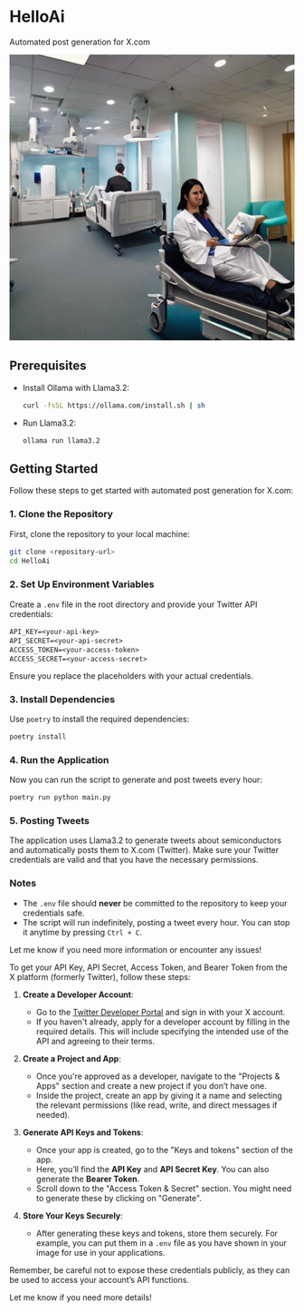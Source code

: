 # HelloAi

Automated post generation for X.com

![Screenshot of the app](images/ai_gen_image.png)

## Prerequisites

- Install Ollama with Llama3.2:
  ```sh
  curl -fsSL https://ollama.com/install.sh | sh
  ```
- Run Llama3.2:
  ```sh
  ollama run llama3.2
  ```

## Getting Started

Follow these steps to get started with automated post generation for X.com:

### 1. Clone the Repository
First, clone the repository to your local machine:
```sh
git clone <repository-url>
cd HelloAi
```

### 2. Set Up Environment Variables
Create a `.env` file in the root directory and provide your Twitter API credentials:

```
API_KEY=<your-api-key>
API_SECRET=<your-api-secret>
ACCESS_TOKEN=<your-access-token>
ACCESS_SECRET=<your-access-secret>
```
Ensure you replace the placeholders with your actual credentials.

### 3. Install Dependencies
Use `poetry` to install the required dependencies:
```sh
poetry install
```

### 4. Run the Application
Now you can run the script to generate and post tweets every hour:
```sh
poetry run python main.py
```

### 5. Posting Tweets
The application uses Llama3.2 to generate tweets about semiconductors and automatically posts them to X.com (Twitter). Make sure your Twitter credentials are valid and that you have the necessary permissions.

### Notes
- The `.env` file should **never** be committed to the repository to keep your credentials safe.
- The script will run indefinitely, posting a tweet every hour. You can stop it anytime by pressing `Ctrl + C`.

Let me know if you need more information or encounter any issues!

To get your API Key, API Secret, Access Token, and Bearer Token from the X platform (formerly Twitter), follow these steps:

1. **Create a Developer Account**:
   - Go to the [Twitter Developer Portal](https://developer.twitter.com/) and sign in with your X account.
   - If you haven't already, apply for a developer account by filling in the required details. This will include specifying the intended use of the API and agreeing to their terms.

2. **Create a Project and App**:
   - Once you're approved as a developer, navigate to the "Projects & Apps" section and create a new project if you don’t have one.
   - Inside the project, create an app by giving it a name and selecting the relevant permissions (like read, write, and direct messages if needed).

3. **Generate API Keys and Tokens**:
   - Once your app is created, go to the "Keys and tokens" section of the app.
   - Here, you’ll find the **API Key** and **API Secret Key**. You can also generate the **Bearer Token**.
   - Scroll down to the "Access Token & Secret" section. You might need to generate these by clicking on "Generate".

4. **Store Your Keys Securely**:
   - After generating these keys and tokens, store them securely. For example, you can put them in a `.env` file as you have shown in your image for use in your applications.

Remember, be careful not to expose these credentials publicly, as they can be used to access your account’s API functions.

Let me know if you need more details!